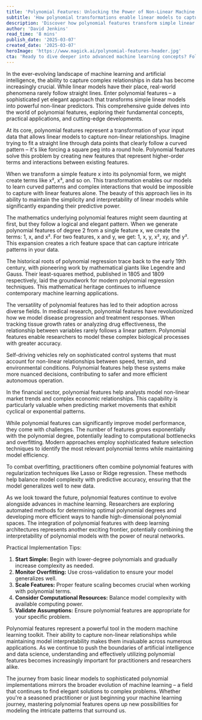 ```yaml
---
title: 'Polynomial Features: Unlocking the Power of Non-Linear Machine Learning'
subtitle: 'How polynomial transformations enable linear models to capture complex non-linear patterns'
description: 'Discover how polynomial features transform simple linear models into powerful non-linear predictors in machine learning. This comprehensive guide explores fundamental concepts, practical applications, and cutting-edge developments in polynomial feature engineering, essential for capturing complex relationships in real-world data.'
author: 'David Jenkins'
read_time: '8 mins'
publish_date: '2025-03-07'
created_date: '2025-03-07'
heroImage: 'https://www.magick.ai/polynomial-features-header.jpg'
cta: 'Ready to dive deeper into advanced machine learning concepts? Follow us on LinkedIn for daily insights, expert discussions, and the latest developments in AI and data science. Join our growing community of tech innovators and stay ahead of the curve!'
---
```


In the ever-evolving landscape of machine learning and artificial intelligence, the ability to capture complex relationships in data has become increasingly crucial. While linear models have their place, real-world phenomena rarely follow straight lines. Enter polynomial features – a sophisticated yet elegant approach that transforms simple linear models into powerful non-linear predictors. This comprehensive guide delves into the world of polynomial features, exploring their fundamental concepts, practical applications, and cutting-edge developments.

At its core, polynomial features represent a transformation of your input data that allows linear models to capture non-linear relationships. Imagine trying to fit a straight line through data points that clearly follow a curved pattern – it's like forcing a square peg into a round hole. Polynomial features solve this problem by creating new features that represent higher-order terms and interactions between existing features.

When we transform a simple feature x into its polynomial form, we might create terms like x², x³, and so on. This transformation enables our models to learn curved patterns and complex interactions that would be impossible to capture with linear features alone. The beauty of this approach lies in its ability to maintain the simplicity and interpretability of linear models while significantly expanding their predictive power.

The mathematics underlying polynomial features might seem daunting at first, but they follow a logical and elegant pattern. When we generate polynomial features of degree 2 from a single feature x, we create the terms: 1, x, and x². For two features, x and y, we get: 1, x, y, x², xy, and y². This expansion creates a rich feature space that can capture intricate patterns in your data.

The historical roots of polynomial regression trace back to the early 19th century, with pioneering work by mathematical giants like Legendre and Gauss. Their least-squares method, published in 1805 and 1809 respectively, laid the groundwork for modern polynomial regression techniques. This mathematical heritage continues to influence contemporary machine learning applications.

The versatility of polynomial features has led to their adoption across diverse fields. In medical research, polynomial features have revolutionized how we model disease progression and treatment responses. When tracking tissue growth rates or analyzing drug effectiveness, the relationship between variables rarely follows a linear pattern. Polynomial features enable researchers to model these complex biological processes with greater accuracy.

Self-driving vehicles rely on sophisticated control systems that must account for non-linear relationships between speed, terrain, and environmental conditions. Polynomial features help these systems make more nuanced decisions, contributing to safer and more efficient autonomous operation.

In the financial sector, polynomial features help analysts model non-linear market trends and complex economic relationships. This capability is particularly valuable when predicting market movements that exhibit cyclical or exponential patterns.

While polynomial features can significantly improve model performance, they come with challenges. The number of features grows exponentially with the polynomial degree, potentially leading to computational bottlenecks and overfitting. Modern approaches employ sophisticated feature selection techniques to identify the most relevant polynomial terms while maintaining model efficiency.

To combat overfitting, practitioners often combine polynomial features with regularization techniques like Lasso or Ridge regression. These methods help balance model complexity with predictive accuracy, ensuring that the model generalizes well to new data.

As we look toward the future, polynomial features continue to evolve alongside advances in machine learning. Researchers are exploring automated methods for determining optimal polynomial degrees and developing more efficient ways to handle high-dimensional polynomial spaces. The integration of polynomial features with deep learning architectures represents another exciting frontier, potentially combining the interpretability of polynomial models with the power of neural networks.

Practical Implementation Tips:
1. **Start Simple:** Begin with lower-degree polynomials and gradually increase complexity as needed.
2. **Monitor Overfitting:** Use cross-validation to ensure your model generalizes well.
3. **Scale Features:** Proper feature scaling becomes crucial when working with polynomial terms.
4. **Consider Computational Resources:** Balance model complexity with available computing power.
5. **Validate Assumptions:** Ensure polynomial features are appropriate for your specific problem.

Polynomial features represent a powerful tool in the modern machine learning toolkit. Their ability to capture non-linear relationships while maintaining model interpretability makes them invaluable across numerous applications. As we continue to push the boundaries of artificial intelligence and data science, understanding and effectively utilizing polynomial features becomes increasingly important for practitioners and researchers alike.

The journey from basic linear models to sophisticated polynomial implementations mirrors the broader evolution of machine learning – a field that continues to find elegant solutions to complex problems. Whether you're a seasoned practitioner or just beginning your machine learning journey, mastering polynomial features opens up new possibilities for modeling the intricate patterns that surround us.